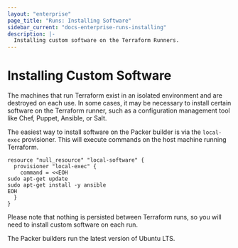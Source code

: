 ```yaml
---
layout: "enterprise"
page_title: "Runs: Installing Software"
sidebar_current: "docs-enterprise-runs-installing"
description: |-
  Installing custom software on the Terraform Runners.
---
```


# Installing Custom Software

The machines that run Terraform exist in an isolated environment and are
destroyed on each use. In some cases, it may be necessary to install certain
software on the Terraform runner, such as a configuration management tool like
Chef, Puppet, Ansible, or Salt.

The easiest way to install software on the Packer builder is via the
`local-exec` provisioner. This will execute commands on the host machine running
Terraform.

    resource "null_resource" "local-software" {
      provisioner "local-exec" {
        command = <<EOH
    sudo apt-get update
    sudo apt-get install -y ansible
    EOH
      }
    }

Please note that nothing is persisted between Terraform runs, so you will need
to install custom software on each run.

The Packer builders run the latest version of Ubuntu LTS.
